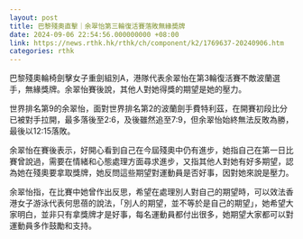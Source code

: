 ```yaml
---
layout: post
title: 巴黎殘奧直擊｜余翠怡第三輪復活賽落敗無緣奬牌
date: 2024-09-06 22:54:56.000000000 +08:00
link: https://news.rthk.hk/rthk/ch/component/k2/1769637-20240906.htm
categories: rthk
---
```


巴黎殘奧輪椅劍擊女子重劍組別A，港隊代表余翠怡在第3輪復活賽不敵波蘭選手，無緣獎牌。余翠怡賽後說，其他人對她得獎的期望是她的壓力。

世界排名第9的余翠怡，面對世界排名第2的波蘭劍手費特利茲，在開賽初段比分已被對手拉開，最多落後至2:6，及後雖然追至7:9，但余翠怡始終無法反敗為勝，最後以12:15落敗。

余翠怡在賽後表示，好開心看到自己在今屆殘奧中仍有進步，她指自己在第一日比賽曾說過，需要在情緒和心態處理方面尋求進步，又指其他人對她有好多期望，認為她在殘奧要拿取獎牌，她反問這些期望對運動員是否好事，因對她來說是壓力。

余翠怡指，在比賽中她曾作出反思，希望在處理別人對自己的期望時，可以效法香港女子游泳代表何思蓓的說法，「別人的期望，並不等於是自己的期望」，她希望大家明白，並非只有拿獎牌才是好事，每名運動員都付出很多，她期望大家都可以對運動員多作鼓勵和支持。
